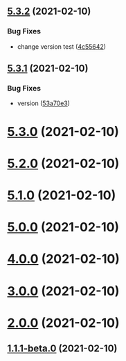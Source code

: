 ## [5.3.2](https://github.com/ziponia/github-bump-test/compare/v5.3.1...v5.3.2) (2021-02-10)


### Bug Fixes

* change version test ([4c55642](https://github.com/ziponia/github-bump-test/commit/4c55642ccd0f3681ef7d17bcd460d3a8779bde35))



## [5.3.1](https://github.com/ziponia/github-bump-test/compare/v5.3.0...v5.3.1) (2021-02-10)


### Bug Fixes

* version ([53a70e3](https://github.com/ziponia/github-bump-test/commit/53a70e30b44b3c73f6a1af159d3eac16438b9505))



# [5.3.0](https://github.com/ziponia/github-bump-test/compare/v5.2.0...v5.3.0) (2021-02-10)



# [5.2.0](https://github.com/ziponia/github-bump-test/compare/v5.1.0...v5.2.0) (2021-02-10)



# [5.1.0](https://github.com/ziponia/github-bump-test/compare/v5.0.0...v5.1.0) (2021-02-10)



# [5.0.0](https://github.com/ziponia/github-bump-test/compare/v4.0.0...v5.0.0) (2021-02-10)



# [4.0.0](https://github.com/ziponia/github-bump-test/compare/v3.0.0...v4.0.0) (2021-02-10)



# [3.0.0](https://github.com/ziponia/github-bump-test/compare/v2.0.0...v3.0.0) (2021-02-10)



# [2.0.0](https://github.com/ziponia/github-bump-test/compare/v1.1.1-beta.0...v2.0.0) (2021-02-10)



## [1.1.1-beta.0](https://github.com/ziponia/github-bump-test/compare/v1.1.1-undefined.0...v1.1.1-beta.0) (2021-02-10)



